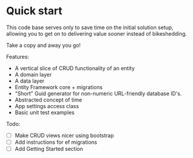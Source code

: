 # Quick start

This code base serves only to save time on the initial solution setup, allowing you to get on to delivering value sooner instead of bikeshedding.

Take a copy and away you go!

Features:
- A vertical slice of CRUD functionality of an entity
- A domain layer
- A data layer
- Entity Framework core + migrations
- "Short" Guid generator for non-numeric URL-friendly database ID's.
- Abstracted concept of time
- App settings access class
- Basic unit test examples

Todo:

- [ ] Make CRUD views nicer using bootstrap
- [ ] Add instructions for ef migrations
- [ ] Add Getting Started section
